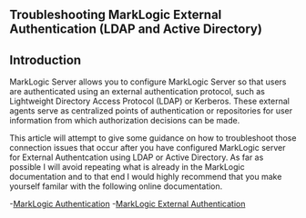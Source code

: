 ## Troubleshooting MarkLogic External Authentication (LDAP and Active Directory)

## Introduction

MarkLogic Server allows you to configure MarkLogic Server so that users are authenticated using an external authentication protocol, such as Lightweight Directory Access Protocol (LDAP) or Kerberos. These external agents serve as centralized points of authentication or repositories for user information from which authorization decisions can be made.

This article will attempt to give some guidance on how to troubleshoot those connection issues that occur after you have configured MarkLogic server for External Authentcation using LDAP or Active Directory. As far as possible I will avoid repeating what is already in the MarkLogic documentation and to that end I would highly recommend that you make yourself familar with the following online documentation.
 
 -[MarkLogic Authentication](https://docs.marklogic.com/guide/security/authentication)
 -[MarkLogic External Authentication](https://docs.marklogic.com/guide/security/external-auth)

